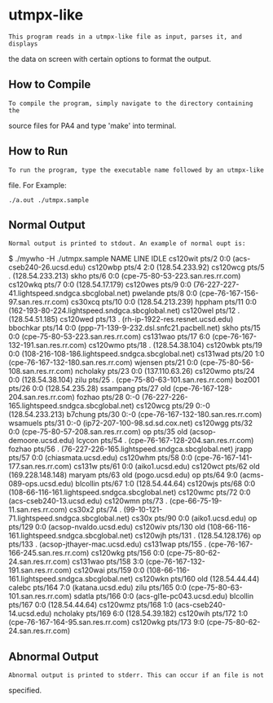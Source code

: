 utmpx-like
==========

	This program reads in a utmpx-like file as input, parses it, and displays
the data on screen with certain options to format the output.

How to Compile
--------------
	To compile the program, simply navigate to the directory containing the
source files for PA4 and type 'make' into terminal.

How to Run
---------
	To run the program, type the executable name followed by an utmpx-like
file. For Example:
	
	./a.out ./utmpx.sample

Normal Output
-------------
	Normal output is printed to stdout. An example of normal oupt is:
$ ./mywho -H ./utmpx.sample 
NAME       LINE          IDLE 
cs120wit   pts/2          0:0   (acs-cseb240-26.ucsd.edu)
cs120wbp   pts/4          2:0   (128.54.233.92)
cs120wcg   pts/5           .    (128.54.233.213)
skho       pts/6          0:0   (cpe-75-80-53-223.san.res.rr.com)
cs120wkq   pts/7          0:0   (128.54.17.179)
cs120wes   pts/9          0:0   (76-227-227-41.lightspeed.sndgca.sbcglobal.net)
pwelande   pts/8          0:0   (cpe-76-167-156-97.san.res.rr.com)
cs30xcq    pts/10         0:0   (128.54.213.239)
hppham     pts/11         0:0   (162-193-80-224.lightspeed.sndgca.sbcglobal.net)
cs120wel   pts/12          .    (128.54.51.185)
cs120wed   pts/13          .    (rh-ip-1922-res.resnet.ucsd.edu)
bbochkar   pts/14         0:0   (ppp-71-139-9-232.dsl.snfc21.pacbell.net)
skho       pts/15         0:0   (cpe-75-80-53-223.san.res.rr.com)
cs131wao   pts/17         6:0   (cpe-76-167-132-191.san.res.rr.com)
cs120wmo   pts/18          .    (128.54.38.104)
cs120wbk   pts/19         0:0   (108-216-108-186.lightspeed.sndgca.sbcglobal.net)
cs131wad   pts/20         1:0   (cpe-76-167-132-180.san.res.rr.com)
wjensen    pts/21         0:0   (cpe-75-80-56-108.san.res.rr.com)
ncholaky   pts/23         0:0   (137.110.63.26)
cs120wmo   pts/24         0:0   (128.54.38.104)
zilu       pts/25          .    (cpe-75-80-63-101.san.res.rr.com)
boz001     pts/26         0:0   (128.54.235.28)
ssampang   pts/27         old   (cpe-76-167-128-204.san.res.rr.com)
fozhao     pts/28        0:-0   (76-227-226-165.lightspeed.sndgca.sbcglobal.net)
cs120wcg   pts/29        0:-0   (128.54.233.213)
b7chung    pts/30        0:-0   (cpe-76-167-132-180.san.res.rr.com)
wsamuels   pts/31        0:-0   (ip72-207-100-98.sd.sd.cox.net)
cs120wgg   pts/32         0:0   (cpe-75-80-57-208.san.res.rr.com)
op         pts/35         old   (acsop-demoore.ucsd.edu)
lcycon     pts/54          .    (cpe-76-167-128-204.san.res.rr.com)
fozhao     pts/56          .    (76-227-226-165.lightspeed.sndgca.sbcglobal.net)
jrapp      pts/57         0:0   (chiasmata.ucsd.edu)
cs120whm   pts/58         0:0   (cpe-76-167-141-177.san.res.rr.com)
cs131w     pts/61         0:0   (aiko1.ucsd.edu)
cs120wct   pts/62         old   (169.228.148.148)
maryam     pts/63         old   (pogo.ucsd.edu)
op         pts/64         9:0   (acms-089-ops.ucsd.edu)
blcollin   pts/67         1:0   (128.54.44.64)
cs120wjs   pts/68         0:0   (108-66-116-161.lightspeed.sndgca.sbcglobal.net)
cs120wmc   pts/72         0:0   (acs-cseb240-13.ucsd.edu)
cs120wmn   pts/73          .    (cpe-66-75-19-11.san.res.rr.com)
cs30x2     pts/74          .    (99-10-121-71.lightspeed.sndgca.sbcglobal.net)
cs30x      pts/90         0:0   (aiko1.ucsd.edu)
op         pts/129        0:0   (acsop-nvaldo.ucsd.edu)
cs120wiv   pts/130        old   (108-66-116-161.lightspeed.sndgca.sbcglobal.net)
cs120wjh   pts/131         .    (128.54.128.176)
op         pts/133         .    (acsop-jthayer-mac.ucsd.edu)
cs131wap   pts/155         .    (cpe-76-167-166-245.san.res.rr.com)
cs120wkg   pts/156        0:0   (cpe-75-80-62-24.san.res.rr.com)
cs131wao   pts/158        3:0   (cpe-76-167-132-191.san.res.rr.com)
cs120wai   pts/159        0:0   (108-66-116-161.lightspeed.sndgca.sbcglobal.net)
cs120wkn   pts/160        old   (128.54.44.44)
calebc     pts/164        7:0   (katana.ucsd.edu)
zilu       pts/165        0:0   (cpe-75-80-63-101.san.res.rr.com)
sdatla     pts/166        0:0   (acs-gl1e-pc043.ucsd.edu)
blcollin   pts/167        0:0   (128.54.44.64)
cs120wmz   pts/168        1:0   (acs-cseb240-14.ucsd.edu)
ncholaky   pts/169        6:0   (128.54.39.182)
cs120wih   pts/172        1:0   (cpe-76-167-164-95.san.res.rr.com)
cs120wkg   pts/173        9:0   (cpe-75-80-62-24.san.res.rr.com)

Abnormal Output
---------------
	Abnormal output is printed to stderr. This can occur if an file is not
specified.
